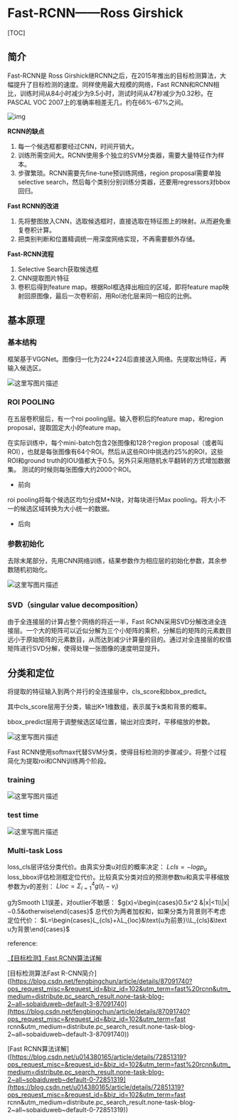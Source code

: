# Fast-RCNN——Ross Girshick

[TOC]

## 简介

Fast-RCNN是 Ross Girshick继RCNN之后，在2015年推出的目标检测算法，大幅提升了目标检测的速度。同样使用最大规模的网络，Fast RCNN和RCNN相比，训练时间从84小时减少为9.5小时，测试时间从47秒减少为0.32秒。在PASCAL VOC 2007上的准确率相差无几，约在66%-67%之间。

![img](https://images2015.cnblogs.com/blog/1093303/201705/1093303-20170504113546570-1486555910.png)

**RCNN的缺点**

1. 每一个候选框都要经过CNN，时间开销大。
2. 训练所需空间大。RCNN使用多个独立的SVM分类器，需要大量特征作为样本。
3. 步骤繁琐。RCNN需要先fine-tune预训练网络，region proposal需要单独selective search，然后每个类别分别训练分类器，还要用regressors对bbox回归。

**Fast RCNN的改进**

1. 先将整图放入CNN，选取候选框时，直接选取在特征图上的映射。从而避免重复卷积计算。
2. 把类别判断和位置精调统一用深度网络实现，不再需要额外存储。

**Fast-RCNN流程**

1. Selective Search获取候选框
2. CNN提取图片特征
3. 卷积后得到feature map。根据RoI框选择出相应的区域，即将feature map映射回原图像，最后一次卷积前，用RoI池化层来同一相应的比例。

## 基本原理

### 基本结构

框架基于VGGNet。图像归一化为224*224后直接送入网络。先提取出特征，再输入候选区。

![这里写图片描述](https://img-blog.csdn.net/20160411214438672)

### ROI POOLING

在五层卷积层后，有一个roi pooling层。输入卷积后的feature map，和region proposal，提取固定大小的feature map。

在实际训练中，每个mini-batch包含2张图像和128个region proposal（或者叫ROI），也就是每张图像有64个ROI。然后从这些ROI中挑选约25%的ROI，这些ROI和ground truth的IOU值都大于0.5。另外只采用随机水平翻转的方式增加数据集。
测试的时候则每张图像大约2000个ROI。

- 前向

roi pooling将每个候选区均匀分成M*N块，对每块进行Max pooling。将大小不一的候选区域转换为大小统一的数据。

- 后向

### 参数初始化

去除末尾部分，先用CNN网络训练，结果参数作为相应层的初始化参数，其余参数随机初始化。

![这里写图片描述](https://img-blog.csdn.net/20160411214618571)

### SVD（singular value decomposition）

由于全连接层的计算占整个网络的将近一半，Fast RCNN采用SVD分解改进全连接层。一个大的矩阵可以近似分解为三个小矩阵的乘积，分解后的矩阵的元素数目远小于原始矩阵的元素数目，从而达到减少计算量的目的。通过对全连接层的权值矩阵进行SVD分解，使得处理一张图像的速度明显提升。

## 分类和定位

将提取的特征输入到两个并行的全连接层中，cls_score和bbox_predict。

其中cls_score层用于分类，输出K+1维数组，表示属于k类和背景的概率。

bbox_predict层用于调整候选区域位置，输出对应类时，平移缩放的参数。

![这里写图片描述](https://img-blog.csdn.net/20160411154103099)

Fast RCNN使用softmax代替SVM分类，使得目标检测的步骤减少。将整个过程简化为提取roi和CNN训练两个阶段。

### training

![这里写图片描述](https://img-blog.csdn.net/20170603120846321?watermark/2/text/aHR0cDovL2Jsb2cuY3Nkbi5uZXQvdTAxNDM4MDE2NQ==/font/5a6L5L2T/fontsize/400/fill/I0JBQkFCMA==/dissolve/70/gravity/SouthEast)

### test time

![这里写图片描述](https://img-blog.csdn.net/20170603120943777?watermark/2/text/aHR0cDovL2Jsb2cuY3Nkbi5uZXQvdTAxNDM4MDE2NQ==/font/5a6L5L2T/fontsize/400/fill/I0JBQkFCMA==/dissolve/70/gravity/SouthEast)

### Multi-task Loss

loss_cls层评估分类代价。由真实分类u对应的概率决定：
$Lcls=−logp_u$
loss_bbox评估检测框定位代价。比较真实分类对应的预测参数tu和真实平移缩放参数为v的差别：
$Lloc=Σ^4_{i=1}g(t_i−v_i)$

g为Smooth L1误差，对outlier不敏感：
$g(x)=\begin{cases}0.5x^2 &|x|<1\\|x|−0.5&otherwise\end{cases}$
总代价为两者加权和，如果分类为背景则不考虑定位代价：
$L=\begin{cases}L_{cls}+λL_{loc}&\text{u为前景}\\L_{cls}&\text u为背景\end{cases}$

reference:

[【目标检测】Fast RCNN算法详解](https://blog.csdn.net/shenxiaolu1984/article/details/51036677)

[目标检测算法Fast R-CNN简介]([https://blog.csdn.net/fengbingchun/article/details/87091740?ops_request_misc=&request_id=&biz_id=102&utm_term=fast%20rcnn&utm_medium=distribute.pc_search_result.none-task-blog-2~all~sobaiduweb~default-3-87091740](https://blog.csdn.net/fengbingchun/article/details/87091740?ops_request_misc=&request_id=&biz_id=102&utm_term=fast rcnn&utm_medium=distribute.pc_search_result.none-task-blog-2~all~sobaiduweb~default-3-87091740))

[Fast RCNN算法详解]([https://blog.csdn.net/u014380165/article/details/72851319?ops_request_misc=&request_id=&biz_id=102&utm_term=fast%20rcnn&utm_medium=distribute.pc_search_result.none-task-blog-2~all~sobaiduweb~default-0-72851319](https://blog.csdn.net/u014380165/article/details/72851319?ops_request_misc=&request_id=&biz_id=102&utm_term=fast rcnn&utm_medium=distribute.pc_search_result.none-task-blog-2~all~sobaiduweb~default-0-72851319))

